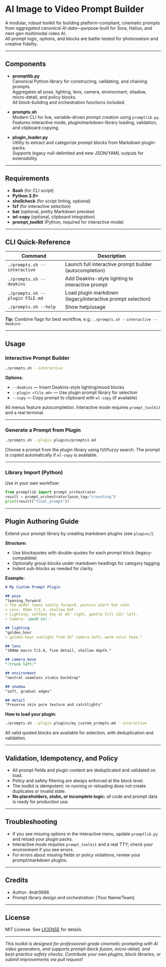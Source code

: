 # AI Image to Video Prompt Builder

A modular, robust toolkit for building platform-compliant, cinematic prompts from *aggregated canonical AI data*—purpose-built for Sora, Hailuo, and next-gen multimodal video AI.  
All prompt logic, options, and blocks are battle-tested for photorealism and creative fidelity.

---

## Components

- **promptlib.py**  
  Canonical Python library for constructing, validating, and chaining prompts.  
  Aggregates all pose, lighting, lens, camera, environment, shadow, micro-detail, and policy blocks.  
  All block-building and orchestration functions included.

- **prompts.sh**  
  Modern CLI for live, variable-driven prompt creation using `promptlib.py`.  
  Features interactive mode, plugin/markdown library loading, validation, and clipboard copying.

- **plugin_loader.py**  
  Utility to extract and categorize prompt blocks from Markdown plugin-packs.  
  Supports legacy null-delimited and new JSON/YAML outputs for extensibility.

---

## Requirements

- **Bash** (for CLI script)
- **Python 3.9+**
- **shellcheck** (for script linting, optional)
- **fzf** (for interactive selection)
- **bat** (optional, pretty Markdown preview)
- **wl-copy** (optional, clipboard integration)
- **prompt_toolkit** (Python; required for interactive mode)

---

## CLI Quick-Reference

| Command                                 | Description                                                     |
|------------------------------------------|-----------------------------------------------------------------|
| `./prompts.sh --interactive`             | Launch full interactive prompt builder (autocompletion)         |
| `./prompts.sh --deakins`                 | Add Deakins-style lighting to interactive prompt                |
| `./prompts.sh --plugin FILE.md`          | Load plugin markdown (legacy/interactive prompt selection)      |
| `./prompts.sh --help`                    | Show help/usage                                                 |

**Tip:** Combine flags for best workflow, e.g.:
`./prompts.sh --interactive --deakins`

---

## Usage

### Interactive Prompt Builder

```bash
./prompts.sh --interactive
````

**Options:**

* `--deakins` — Insert Deakins-style lighting/mood blocks
* `--plugin <file.md>` — Use plugin prompt library for selection
* `--copy` — Copy prompt to clipboard with `wl-copy` (if available)

All menus feature autocompletion. Interactive mode requires `prompt_toolkit` and a real terminal.

---

### Generate a Prompt from Plugin

```bash
./prompts.sh --plugin plugins/prompts1.md
```

Choose a prompt from the plugin library using fzf/fuzzy search. The prompt is copied automatically if `wl-copy` is available.

---

### Library Import (Python)

Use in your own workflow:

```python
from promptlib import prompt_orchestrator
result = prompt_orchestrator(pose_tag="crouching")
print(result["final_prompt"])
```

---

## Plugin Authoring Guide

Extend your prompt library by creating markdown plugins (see `plugins/`).

**Structure:**

* Use blockquotes with double-quotes for each prompt block (legacy-compatible)
* Optionally group blocks under markdown headings for category tagging
* Indent sub-blocks as needed for clarity

**Example:**

```markdown
# My Custom Prompt Plugin

## pose
"leaning_forward
> The model leans subtly forward, posture alert but calm.
> Lens: 85mm f/1.4, shallow DoF.
> Lighting: softbox key at 45° right, gentle fill 135° left.
> Camera: [push in]."

## lighting
"golden_hour
> golden-hour sunlight from 35° camera-left; warm color haze."

## lens
"100mm macro f/2.8, fine detail, shallow depth."

## camera_move
"[truck left]"

## environment
"neutral seamless studio backdrop"

## shadow
"soft, gradual edges"

## detail
"Preserve skin pore texture and catchlights"
```

**How to load your plugin:**

```bash
./prompts.sh --plugin plugins/my_custom_prompts.md --interactive
```

All valid quoted blocks are available for selection, with deduplication and validation.

---

## Validation, Idempotency, and Policy

* All prompt fields and plugin content are deduplicated and validated on load.
* Policy and safety filtering are always enforced at the block level.
* The toolkit is idempotent: re-running or reloading does not create duplicates or invalid state.
* **No placeholders, stubs, or incomplete logic:** all code and prompt data is ready for production use.

---

## Troubleshooting

* If you see missing options in the interactive menu, update `promptlib.py` and reload your plugin packs.
* Interactive mode requires `prompt_toolkit` and a real TTY; check your environment if you see errors.
* For errors about missing fields or policy violations, review your prompt/markdown plugins.

---

## Credits

* Author: 4ndr0666
* Prompt library design and orchestration: \[Your Name/Team]

---

## License

MIT License. See [LICENSE](LICENSE) for details.

---

*This toolkit is designed for professional-grade cinematic prompting with AI video generators, and supports prompt-block fusion, micro-detail, and best-practice safety checks. Contribute your own plugins, block libraries, or submit improvements via pull request!*
